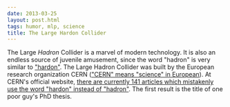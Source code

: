 ```yaml
---
date: 2013-03-25
layout: post.html
tags: humor, mlp, science
title: The Large Hardon Collider
---
```


The Large <em>Hadron</em> Collider is a marvel of modern technology. It is also an endless source of juvenile amusement, since the word "hadron" is very similar to <a href="http://largehardoncollider.com/">"hardon"</a>. The Large Hadron Collider was built by the European research organization CERN (<a href="http://www.youtube.com/watch?v=prldarQnrnw&t=39s">"CERN" means "science" in European</a>). At CERN's official website, <a href="https://www.google.com/search?q=%22large+hardon+collider%22+site%3Acern.ch">there are currently 141 articles which mistakenly use the word "hardon" instead of "hadron"</a>. The first result is the title of one poor guy's PhD thesis.
